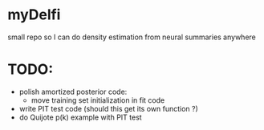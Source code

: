 # myDelfi
small repo so I can do density estimation from neural summaries anywhere


# TODO:
- polish amortized posterior code:
    - move training set initialization in fit code
- write PIT test code (should this get its own function ?)
- do Quijote p(k) example with PIT test